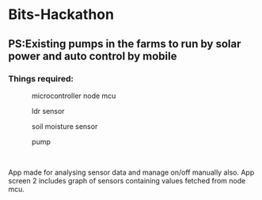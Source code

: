 # Bits-Hackathon
<html>
<head>
</head>
<body>
<p>
<h2>PS:Existing pumps in the farms to run by solar power and auto control by mobile</h2>
<h3>Things required:</h3>
<ol><ul>microcontroller node mcu</ul>
<ul>ldr sensor</ul>
<ul>soil moisture sensor</ul>
<ul>pump</ul>
</ol>
<br>
  <p>App made for analysing sensor data and manage on/off manually also. App screen 2 includes graph of sensors containing values fetched from node mcu.</p>
</body>
</html>
